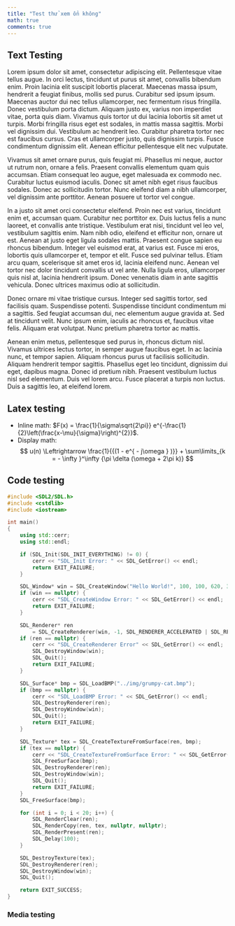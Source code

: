 ```yaml
---
title: "Test thử xem ổn không"
math: true
comments: true
---
```


## Text Testing

Lorem ipsum dolor sit amet, consectetur adipiscing elit. Pellentesque vitae tellus augue. In orci lectus, tincidunt ut purus sit amet, convallis bibendum enim. Proin lacinia elit suscipit lobortis placerat. Maecenas massa ipsum, hendrerit a feugiat finibus, mollis sed purus. Curabitur sed ipsum ipsum. Maecenas auctor dui nec tellus ullamcorper, nec fermentum risus fringilla. Donec vestibulum porta dictum. Aliquam justo ex, varius non imperdiet vitae, porta quis diam. Vivamus quis tortor ut dui lacinia lobortis sit amet ut turpis. Morbi fringilla risus eget est sodales, in mattis massa sagittis. Morbi vel dignissim dui. Vestibulum ac hendrerit leo. Curabitur pharetra tortor nec est faucibus cursus. Cras et ullamcorper justo, quis dignissim turpis. Fusce condimentum dignissim elit. Aenean efficitur pellentesque elit nec vulputate.

Vivamus sit amet ornare purus, quis feugiat mi. Phasellus mi neque, auctor ut rutrum non, ornare a felis. Praesent convallis elementum quam quis accumsan. Etiam consequat leo augue, eget malesuada ex commodo nec. Curabitur luctus euismod iaculis. Donec sit amet nibh eget risus faucibus sodales. Donec ac sollicitudin tortor. Nunc eleifend diam a nibh ullamcorper, vel dignissim ante porttitor. Aenean posuere ut tortor vel congue.

In a justo sit amet orci consectetur eleifend. Proin nec est varius, tincidunt enim et, accumsan quam. Curabitur nec porttitor ex. Duis luctus felis a nunc laoreet, et convallis ante tristique. Vestibulum erat nisi, tincidunt vel leo vel, vestibulum sagittis enim. Nam nibh odio, eleifend et efficitur non, ornare ut est. Aenean at justo eget ligula sodales mattis. Praesent congue sapien eu rhoncus bibendum. Integer vel euismod erat, at varius est. Fusce mi eros, lobortis quis ullamcorper et, tempor et elit. Fusce sed pulvinar tellus. Etiam arcu quam, scelerisque sit amet eros id, lacinia eleifend nunc. Aenean vel tortor nec dolor tincidunt convallis ut vel ante. Nulla ligula eros, ullamcorper quis nisl at, lacinia hendrerit ipsum. Donec venenatis diam in ante sagittis vehicula. Donec ultrices maximus odio at sollicitudin.

Donec ornare mi vitae tristique cursus. Integer sed sagittis tortor, sed facilisis quam. Suspendisse potenti. Suspendisse tincidunt condimentum mi a sagittis. Sed feugiat accumsan dui, nec elementum augue gravida at. Sed at tincidunt velit. Nunc ipsum enim, iaculis ac rhoncus et, faucibus vitae felis. Aliquam erat volutpat. Nunc pretium pharetra tortor ac mattis.

Aenean enim metus, pellentesque sed purus in, rhoncus dictum nisl. Vivamus ultrices lectus tortor, in semper augue faucibus eget. In ac lacinia nunc, et tempor sapien. Aliquam rhoncus purus ut facilisis sollicitudin. Aliquam hendrerit tempor sagittis. Phasellus eget leo tincidunt, dignissim dui eget, dapibus magna. Donec id pretium nibh. Praesent vestibulum luctus nisl sed elementum. Duis vel lorem arcu. Fusce placerat a turpis non luctus. Duis a sagittis leo, at eleifend lorem.

## Latex testing
- Inline math: $F(x) = \frac{1}{\sigma\sqrt{2\pi}} e^{-\frac{1}{2}\left(\frac{x-\mu}{\sigma}\right)^{2}}$.
- Display math:
$$
u(n) \Leftrightarrow \frac{1}{{(1 - e^{ - j\omega } )}} + \sum\limits_{k =  - \infty }^\infty  {\pi \delta (\omega  + 2\pi k)}
$$

## Code testing

```cpp
#include <SDL2/SDL.h>
#include <cstdlib>
#include <iostream>

int main()
{
    using std::cerr;
    using std::endl;

    if (SDL_Init(SDL_INIT_EVERYTHING) != 0) {
        cerr << "SDL_Init Error: " << SDL_GetError() << endl;
        return EXIT_FAILURE;
    }

    SDL_Window* win = SDL_CreateWindow("Hello World!", 100, 100, 620, 387, SDL_WINDOW_SHOWN);
    if (win == nullptr) {
        cerr << "SDL_CreateWindow Error: " << SDL_GetError() << endl;
        return EXIT_FAILURE;
    }

    SDL_Renderer* ren
        = SDL_CreateRenderer(win, -1, SDL_RENDERER_ACCELERATED | SDL_RENDERER_PRESENTVSYNC);
    if (ren == nullptr) {
        cerr << "SDL_CreateRenderer Error" << SDL_GetError() << endl;
        SDL_DestroyWindow(win);
        SDL_Quit();
        return EXIT_FAILURE;
    }

    SDL_Surface* bmp = SDL_LoadBMP("../img/grumpy-cat.bmp");
    if (bmp == nullptr) {
        cerr << "SDL_LoadBMP Error: " << SDL_GetError() << endl;
        SDL_DestroyRenderer(ren);
        SDL_DestroyWindow(win);
        SDL_Quit();
        return EXIT_FAILURE;
    }

    SDL_Texture* tex = SDL_CreateTextureFromSurface(ren, bmp);
    if (tex == nullptr) {
        cerr << "SDL_CreateTextureFromSurface Error: " << SDL_GetError() << endl;
        SDL_FreeSurface(bmp);
        SDL_DestroyRenderer(ren);
        SDL_DestroyWindow(win);
        SDL_Quit();
        return EXIT_FAILURE;
    }
    SDL_FreeSurface(bmp);

    for (int i = 0; i < 20; i++) {
        SDL_RenderClear(ren);
        SDL_RenderCopy(ren, tex, nullptr, nullptr);
        SDL_RenderPresent(ren);
        SDL_Delay(100);
    }

    SDL_DestroyTexture(tex);
    SDL_DestroyRenderer(ren);
    SDL_DestroyWindow(win);
    SDL_Quit();

    return EXIT_SUCCESS;
}
```

### Media testing